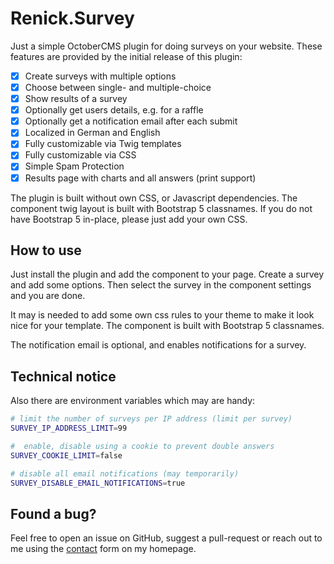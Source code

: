# Renick.Survey

Just a simple OctoberCMS plugin for doing surveys on your website.
These features are provided by the initial release of
this plugin:

- [x] Create surveys with multiple options
- [x] Choose between single- and multiple-choice
- [x] Show results of a survey
- [x] Optionally get users details, e.g. for a raffle
- [x] Optionally get a notification email after each submit
- [x] Localized in German and English
- [x] Fully customizable via Twig templates
- [x] Fully customizable via CSS
- [x] Simple Spam Protection
- [x] Results page with charts and all answers (print support)

The plugin is built without own CSS, or Javascript dependencies.
The component twig layout is built with Bootstrap 5 classnames.
If you do not have Bootstrap 5 in-place, please just add your own CSS.

## How to use

Just install the plugin and add the component to your page.
Create a survey and add some options.
Then select the survey in the component settings and you are done.

It may is needed to add some own css rules to your theme to make it look nice for your template.
The component is built with Bootstrap 5 classnames.

The notification email is optional, and enables notifications for a survey.

## Technical notice

Also there are environment variables which may are handy:

```bash
# limit the number of surveys per IP address (limit per survey)
SURVEY_IP_ADDRESS_LIMIT=99

#  enable, disable using a cookie to prevent double answers
SURVEY_COOKIE_LIMIT=false

# disable all email notifications (may temporarily)
SURVEY_DISABLE_EMAIL_NOTIFICATIONS=true
```

## Found a bug?

Feel free to open an issue on GitHub, suggest a pull-request or reach out to me
using the [contact](https://www.renick.io) form on my homepage.
